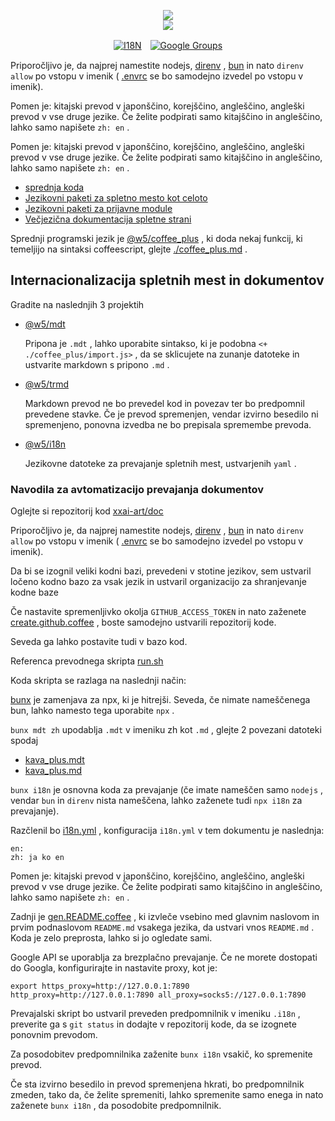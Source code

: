 <p align="center"><a href="https://xxai.art"><img src="https://cdn.jsdelivr.net/gh/xxai-art/doc/logo.svg"/></a><br/><a href="https://xxai.art"><img src="https://cdn.jsdelivr.net/gh/xxai-art/doc/xxai.svg"/></a></p><p align="center"><a href="https://github.com/xxai-art/doc#readme"><img alt="I18N" src="https://cdn.jsdelivr.net/gh/wactax/img/t.svg"/></a>　<a href="https://groups.google.com/u/0/g/xxai-art"><img alt="Google Groups" src="https://cdn.jsdelivr.net/gh/wactax/img/g-groups.svg"/></a></p>

Priporočljivo je, da najprej namestite nodejs, [direnv](https://direnv.net) , [bun](https://github.com/oven-sh/bun) in nato `direnv allow` po vstopu v imenik ( [.envrc](https://github.com/xxai-art/doc/blob/main/.envrc) se bo samodejno izvedel po vstopu v imenik).

Pomen je: kitajski prevod v japonščino, korejščino, angleščino, angleški prevod v vse druge jezike. Če želite podpirati samo kitajščino in angleščino, lahko samo napišete `zh: en` .

Pomen je: kitajski prevod v japonščino, korejščino, angleščino, angleški prevod v vse druge jezike. Če želite podpirati samo kitajščino in angleščino, lahko samo napišete `zh: en` .

* [sprednja koda](https://github.com/xxai-art/web)
* [Jezikovni paketi za spletno mesto kot celoto](https://github.com/xxai-art/web/tree/main/i18n)
* [Jezikovni paketi za prijavne module](https://github.com/wacpkg/user/tree/main/ui.i18n)
* [Večjezična dokumentacija spletne strani](https://github.com/xxai-doc)

Sprednji programski jezik je [@w5/coffee_plus](http://npmjs.com/@w5/coffee_plus) , ki doda nekaj funkcij, ki temeljijo na sintaksi coffeescript, glejte [./coffee_plus.md](./coffee_plus.md) .

## Internacionalizacija spletnih mest in dokumentov

Gradite na naslednjih 3 projektih

* [@w5/mdt](https://www.npmjs.com/package/@w5/mdt)

  Pripona je `.mdt` , lahko uporabite sintakso, ki je podobna `<+ ./coffee_plus/import.js>` , da se sklicujete na zunanje datoteke in ustvarite markdown s pripono `.md` .

* [@w5/trmd](https://www.npmjs.com/package/@w5/trmd)

  Markdown prevod ne bo prevedel kod in povezav ter bo predpomnil prevedene stavke. Če je prevod spremenjen, vendar izvirno besedilo ni spremenjeno, ponovna izvedba ne bo prepisala spremembe prevoda.

* [@w5/i18n](https://www.npmjs.com/package/@w5/i18n)

  Jezikovne datoteke za prevajanje spletnih mest, ustvarjenih `yaml` .

### Navodila za avtomatizacijo prevajanja dokumentov

Oglejte si repozitorij kod [xxai-art/doc](https://github.com/xxai-art/doc)

Priporočljivo je, da najprej namestite nodejs, [direnv](https://direnv.net) , [bun](https://github.com/oven-sh/bun) in nato `direnv allow` po vstopu v imenik ( [.envrc](https://github.com/xxai-art/doc/blob/main/.envrc) se bo samodejno izvedel po vstopu v imenik).

Da bi se izognil veliki kodni bazi, prevedeni v stotine jezikov, sem ustvaril ločeno kodno bazo za vsak jezik in ustvaril organizacijo za shranjevanje kodne baze

Če nastavite spremenljivko okolja `GITHUB_ACCESS_TOKEN` in nato zaženete [create.github.coffee](https://github.com/xxai-art/doc/blob/main/create.github.coffee) , boste samodejno ustvarili repozitorij kode.

Seveda ga lahko postavite tudi v bazo kod.

Referenca prevodnega skripta [run.sh](https://github.com/xxai-art/doc/blob/main/run.sh)

Koda skripta se razlaga na naslednji način:

[bunx](https://bun.sh/docs/cli/bunx) je zamenjava za npx, ki je hitrejši. Seveda, če nimate nameščenega bun, lahko namesto tega uporabite `npx` .

`bunx mdt zh` upodablja `.mdt` v imeniku zh kot `.md` , glejte 2 povezani datoteki spodaj

* [kava_plus.mdt](https://github.com/xxai-doc/zh/blob/main/coffee_plus.mdt)
* [kava_plus.md](https://github.com/xxai-doc/zh/blob/main/coffee_plus.md)

`bunx i18n` je osnovna koda za prevajanje (če imate nameščen samo `nodejs` , vendar `bun` in `direnv` nista nameščena, lahko zaženete tudi `npx i18n` za prevajanje).

Razčlenil bo [i18n.yml](https://github.com/xxai-art/doc/blob/main/i18n.yml) , konfiguracija `i18n.yml` v tem dokumentu je naslednja:

```
en:
zh: ja ko en
```

Pomen je: kitajski prevod v japonščino, korejščino, angleščino, angleški prevod v vse druge jezike. Če želite podpirati samo kitajščino in angleščino, lahko samo napišete `zh: en` .

Zadnji je [gen.README.coffee](https://github.com/xxai-art/doc/blob/main/gen.README.coffee) , ki izvleče vsebino med glavnim naslovom in prvim podnaslovom `README.md` vsakega jezika, da ustvari vnos `README.md` . Koda je zelo preprosta, lahko si jo ogledate sami.

Google API se uporablja za brezplačno prevajanje. Če ne morete dostopati do Googla, konfigurirajte in nastavite proxy, kot je:

```
export https_proxy=http://127.0.0.1:7890 http_proxy=http://127.0.0.1:7890 all_proxy=socks5://127.0.0.1:7890
```

Prevajalski skript bo ustvaril preveden predpomnilnik v imeniku `.i18n` , preverite ga s `git status` in dodajte v repozitorij kode, da se izognete ponovnim prevodom.

Za posodobitev predpomnilnika zaženite `bunx i18n` vsakič, ko spremenite prevod.

Če sta izvirno besedilo in prevod spremenjena hkrati, bo predpomnilnik zmeden, tako da, če želite spremeniti, lahko spremenite samo enega in nato zaženete `bunx i18n` , da posodobite predpomnilnik.
